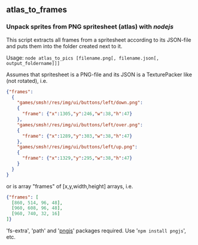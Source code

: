 ## atlas_to_frames
### Unpack sprites from PNG spritesheet (atlas) with _nodejs_

This script extracts all frames from a spritesheet according to its JSON-file
and puts them into the folder created next to it. 

Usage: `node atlas_to_pics [filename.png[, filename.json[, output_foldername]]]`

Assumes that spritesheet is a PNG-file and its JSON is a TexturePacker like (not rotated), i.e.
```json
{"frames": 
  {
    "games/smsh!/res/img/ui/buttons/left/down.png":
    {
      "frame": {"x":1305,"y":246,"w":38,"h":47}
    },
    "games/smsh!/res/img/ui/buttons/left/over.png":
    {
      "frame": {"x":1289,"y":303,"w":38,"h":47}
    },
    "games/smsh!/res/img/ui/buttons/left/up.png":
    {
      "frame": {"x":1329,"y":295,"w":38,"h":47}
    }
  }
}
```
or is array "frames" of [x,y,width,height] arrays, i.e.
```json
{"frames": [
  [860, 514, 96, 48],
  [960, 608, 96, 48],
  [960, 740, 32, 16]
]}
```

'fs-extra', 'path' and '[pngjs](https://www.npmjs.com/package/pngjs)' packages required. Use '`npm install pngjs`', etc.

